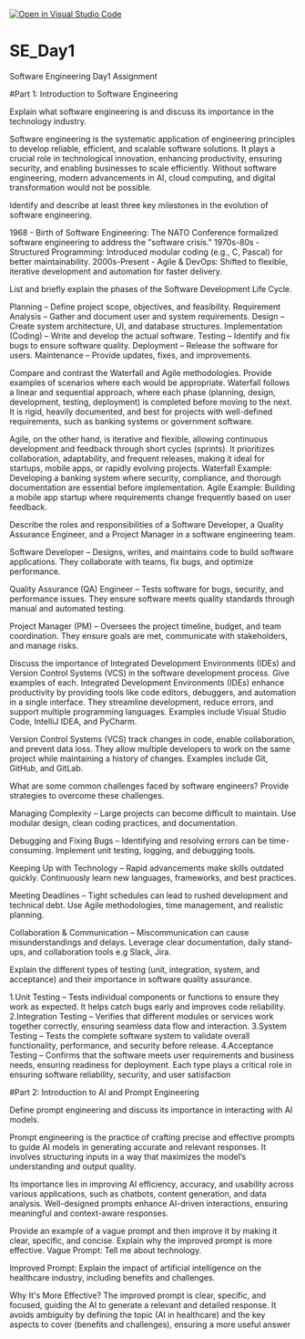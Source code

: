 [![Open in Visual Studio Code](https://classroom.github.com/assets/open-in-vscode-2e0aaae1b6195c2367325f4f02e2d04e9abb55f0b24a779b69b11b9e10269abc.svg)](https://classroom.github.com/online_ide?assignment_repo_id=18391048&assignment_repo_type=AssignmentRepo)
# SE_Day1
Software Engineering Day1 Assignment

#Part 1: Introduction to Software Engineering

Explain what software engineering is and discuss its importance in the technology industry.

Software engineering is the systematic application of engineering principles to develop reliable, efficient, and scalable software solutions. It plays a crucial role in technological innovation, enhancing productivity, ensuring security, and enabling businesses to scale efficiently. Without software engineering, modern advancements in AI, cloud computing, and digital transformation would not be possible.

Identify and describe at least three key milestones in the evolution of software engineering.

1968 - Birth of Software Engineering: The NATO Conference formalized software engineering to address the "software crisis."
1970s-80s - Structured Programming: Introduced modular coding (e.g., C, Pascal) for better maintainability.
2000s-Present - Agile & DevOps: Shifted to flexible, iterative development and automation for faster delivery.

List and briefly explain the phases of the Software Development Life Cycle.

Planning – Define project scope, objectives, and feasibility.
Requirement Analysis – Gather and document user and system requirements.
Design – Create system architecture, UI, and database structures.
Implementation (Coding) – Write and develop the actual software.
Testing – Identify and fix bugs to ensure software quality.
Deployment – Release the software for users.
Maintenance – Provide updates, fixes, and improvements.

Compare and contrast the Waterfall and Agile methodologies. Provide examples of scenarios where each would be appropriate.
Waterfall follows a linear and sequential approach, where each phase (planning, design, development, testing, deployment) is completed before moving to the next. It is rigid, heavily documented, and best for projects with well-defined requirements, such as banking systems or government software.

Agile, on the other hand, is iterative and flexible, allowing continuous development and feedback through short cycles (sprints). It prioritizes collaboration, adaptability, and frequent releases, making it ideal for startups, mobile apps, or rapidly evolving projects.
Waterfall Example: Developing a banking system where security, compliance, and thorough documentation are essential before implementation.
Agile Example: Building a mobile app startup where requirements change frequently based on user feedback.

Describe the roles and responsibilities of a Software Developer, a Quality Assurance Engineer, and a Project Manager in a software engineering team.

Software Developer – Designs, writes, and maintains code to build software applications. They collaborate with teams, fix bugs, and optimize performance.

Quality Assurance (QA) Engineer – Tests software for bugs, security, and performance issues. They ensure software meets quality standards through manual and automated testing.

Project Manager (PM) – Oversees the project timeline, budget, and team coordination. They ensure goals are met, communicate with stakeholders, and manage risks.

Discuss the importance of Integrated Development Environments (IDEs) and Version Control Systems (VCS) in the software development process. Give examples of each.
Integrated Development Environments (IDEs) enhance productivity by providing tools like code editors, debuggers, and automation in a single interface. They streamline development, reduce errors, and support multiple programming languages. Examples include Visual Studio Code, IntelliJ IDEA, and PyCharm.

Version Control Systems (VCS) track changes in code, enable collaboration, and prevent data loss. They allow multiple developers to work on the same project while maintaining a history of changes. Examples include Git, GitHub, and GitLab.

What are some common challenges faced by software engineers? Provide strategies to overcome these challenges.

Managing Complexity – Large projects can become difficult to maintain.
Use modular design, clean coding practices, and documentation.

Debugging and Fixing Bugs – Identifying and resolving errors can be time-consuming.
Implement unit testing, logging, and debugging tools.

Keeping Up with Technology – Rapid advancements make skills outdated quickly.
Continuously learn new languages, frameworks, and best practices.

Meeting Deadlines – Tight schedules can lead to rushed development and technical debt.
Use Agile methodologies, time management, and realistic planning.

Collaboration & Communication – Miscommunication can cause misunderstandings and delays.
Leverage clear documentation, daily stand-ups, and collaboration tools e.g Slack, Jira.


Explain the different types of testing (unit, integration, system, and acceptance) and their importance in software quality assurance.

1.Unit Testing – Tests individual components or functions to ensure they work as expected. It helps catch bugs early and improves code reliability.
2.Integration Testing – Verifies that different modules or services work together correctly, ensuring seamless data flow and interaction.
3.System Testing – Tests the complete software system to validate overall functionality, performance, and security before release.
4.Acceptance Testing – Confirms that the software meets user requirements and business needs, ensuring readiness for deployment.
Each type plays a critical role in ensuring software reliability, security, and user satisfaction

#Part 2: Introduction to AI and Prompt Engineering


Define prompt engineering and discuss its importance in interacting with AI models.

Prompt engineering is the practice of crafting precise and effective prompts to guide AI models in generating accurate and relevant responses. It involves structuring inputs in a way that maximizes the model’s understanding and output quality.

Its importance lies in improving AI efficiency, accuracy, and usability across various applications, such as chatbots, content generation, and data analysis. Well-designed prompts enhance AI-driven interactions, ensuring meaningful and context-aware responses.


Provide an example of a vague prompt and then improve it by making it clear, specific, and concise. Explain why the improved prompt is more effective.
Vague Prompt:
Tell me about technology.

Improved Prompt:
Explain the impact of artificial intelligence on the healthcare industry, including benefits and challenges.

Why It's More Effective?
The improved prompt is clear, specific, and focused, guiding the AI to generate a relevant and detailed response. It avoids ambiguity by defining the topic (AI in healthcare) and the key aspects to cover (benefits and challenges), ensuring a more useful answer
